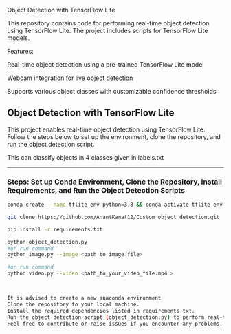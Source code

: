 


Object Detection with TensorFlow Lite

This repository contains code for performing real-time object detection using TensorFlow Lite. The project includes scripts for  TensorFlow Lite models.

Features:

Real-time object detection using a pre-trained TensorFlow Lite model

Webcam integration for live object detection

Supports various object classes with customizable confidence thresholds


## Object Detection with TensorFlow Lite

This project enables real-time object detection using TensorFlow Lite. Follow the steps below to set up the environment, clone the repository, and run the object detection script.

This can classify objects in 4 classes given in labels.txt

---

### Steps: Set up Conda Environment, Clone the Repository, Install Requirements, and Run the Object Detection Scripts

```bash
conda create --name tflite-env python=3.8 && conda activate tflite-env

git clone https://github.com/AnantKamat12/Custom_object_detection.git

pip install -r requirements.txt

python object_detection.py
#or run command 
python image.py --image <path to image file>

#or run command
python video.py --video <path_to_your_video_file.mp4 >



It is advised to create a new anaconda environment
Clone the repository to your local machine.
Install the required dependencies listed in requirements.txt.
Run the object detection script (object_detection.py) to perform real-time object detection using your webcam.
Feel free to contribute or raise issues if you encounter any problems!


